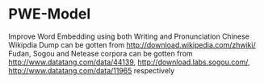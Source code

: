# PWE-Model
Improve Word Embedding using both Writing and Pronunciation
Chinese Wikipdia Dump can be gotten from http://download.wikipedia.com/zhwiki/
Fudan, Sogou and Netease corpora can be gotten from http://www.datatang.com/data/44139, http://download.labs.sogou.com/, http://www.datatang.com/data/11965 respectively